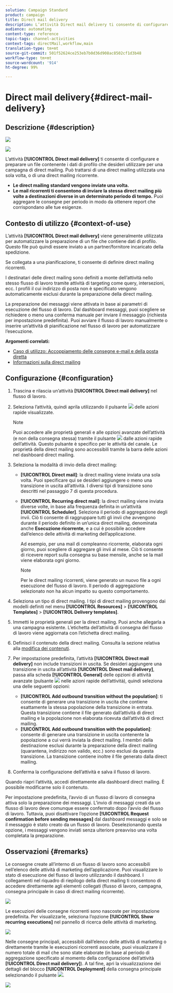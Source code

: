 ```yaml
---
solution: Campaign Standard
product: campaign
title: Direct mail delivery
description: L’attività Direct mail delivery ti consente di configurare l’invio di una direct mailing singola o ricorrente in un flusso di lavoro.
audience: automating
content-type: reference
topic-tags: channel-activities
context-tags: directMail,workflow,main
translation-type: tm+mt
source-git-commit: 501f52624ce253eb7b0d36d908ac8502cf1d3b48
workflow-type: tm+mt
source-wordcount: '914'
ht-degree: 99%

---
```



# Direct mail delivery{#direct-mail-delivery}

## Descrizione {#description}

![](assets/paper.png)

![](assets/recurrentpaper.png)

L’attività **[!UICONTROL Direct mail delivery]** ti consente di configurare e preparare un file contenente i dati di profilo che desideri utilizzare per una campagna di direct mailing. Può trattarsi di una direct mailing utilizzata una sola volta, o di una direct mailing ricorrente.

* **Le direct mailing standard vengono inviate una volta.**
* **Le mail ricorrenti ti consentono di inviare la stessa direct mailing più volte a destinazioni diverse in un determinato periodo di tempo.** Puoi aggregare le consegne per periodo in modo da ottenere report che corrispondano alle tue esigenze.

## Contesto di utilizzo {#context-of-use}

L’attività **[!UICONTROL Direct mail delivery]** viene generalmente utilizzata per automatizzare la preparazione di un file che contiene dati di profilo. Questo file può quindi essere inviato a un partner/fornitore incaricato della spedizione.

Se collegata a una pianificazione, ti consente di definire direct mailing ricorrenti.

I destinatari delle direct mailing sono definiti a monte dell’attività nello stesso flusso di lavoro tramite attività di targeting come query, intersezioni, ecc. I profili il cui indirizzo di posta non è specificato vengono automaticamente esclusi durante la preparazione della direct mailing.

La preparazione dei messaggi viene attivata in base ai parametri di esecuzione del flusso di lavoro. Dal dashboard messaggi, puoi scegliere se richiedere o meno una conferma manuale per inviare il messaggio (richiesta per impostazione predefinita). Puoi avviare il flusso di lavoro manualmente o inserire un’attività di pianificazione nel flusso di lavoro per automatizzare l’esecuzione.

**Argomenti correlati:**

* [Caso di utilizzo: Accoppiamento delle consegne e-mail e della posta diretta](../../automating/using/coupling-email-direct-mail.md)
* [Informazioni sulla direct mailing](../../channels/using/about-direct-mail.md)

## Configurazione {#configuration}

1. Trascina e rilascia un’attività **[!UICONTROL Direct mail delivery]** nel flusso di lavoro.
1. Seleziona l’attività, quindi aprila utilizzando il pulsante ![](assets/edit_darkgrey-24px.png) delle azioni rapide visualizzate.

   >[!NOTE]
   >
   >Puoi accedere alle proprietà generali e alle opzioni avanzate dell’attività (e non della consegna stessa) tramite il pulsante ![](assets/dlv_activity_params-24px.png) dalle azioni rapide dell’attività. Questo pulsante è specifico per le attività del canale. Le proprietà della direct mailing sono accessibili tramite la barra delle azioni nel dashboard direct mailing.

1. Seleziona la modalità di invio della direct mailing:

   * **[!UICONTROL Direct mail]**: la direct mailing viene inviata una sola volta. Puoi specificare qui se desideri aggiungere o meno una transizione in uscita all’attività. I diversi tipi di transizione sono descritti nel passaggio 7 di questa procedura.
   * **[!UICONTROL Recurring direct mail]**: la direct mailing viene inviata diverse volte, in base alla frequenza definita in un’attività **[!UICONTROL Scheduler]**. Seleziona il periodo di aggregazione degli invii. Ciò ti consente di raggruppare tutti gli invii che avvengono durante il periodo definito in un’unica direct mailing, denominata anche **Esecuzione ricorrente**, e a cui è possibile accedere dall’elenco delle attività di marketing dell’applicazione.

      Ad esempio, per una mail di compleanno ricorrente, elaborata ogni giorno, puoi scegliere di aggregare gli invii al mese. Ciò ti consente di ricevere report sulla consegna su base mensile, anche se la mail viene elaborata ogni giorno.

      >[!NOTE]
      >
      >Per le direct mailing ricorrenti, viene generato un nuovo file a ogni esecuzione del flusso di lavoro. Il periodo di aggregazione selezionato non ha alcun impatto su questo comportamento.

1. Seleziona un tipo di direct mailing. I tipi di direct mailing provengono dai modelli definiti nel menu **[!UICONTROL Resources]** > **[!UICONTROL Templates]** > **[!UICONTROL Delivery templates]**.
1. Immetti le proprietà generali per la direct mailing. Puoi anche allegarla a una campagna esistente. L’etichetta dell’attività di consegna del flusso di lavoro viene aggiornata con l’etichetta direct mailing.
1. Definisci il contenuto della direct mailing. Consulta la sezione relativa alla [modifica dei contenuti](../../designing/using/personalization.md).
1. Per impostazione predefinita, l’attività **[!UICONTROL Direct mail delivery]** non include transizioni in uscita. Se desideri aggiungere una transizione in uscita all’attività **[!UICONTROL Direct mail delivery]**, passa alla scheda **[!UICONTROL General]** delle opzioni di attività avanzate (pulsante ![](assets/dlv_activity_params-24px.png) nelle azioni rapide dell’attività), quindi seleziona una delle seguenti opzioni:

   * **[!UICONTROL Add outbound transition without the population]**: ti consente di generare una transizione in uscita che contiene esattamente la stessa popolazione della transizione in entrata. Questa transizione contiene il file generato dall’attività di direct mailing e la popolazione non elaborata ricevuta dall’attività di direct mailing.
   * **[!UICONTROL Add outbound transition with the population]**: consente di generare una transizione in uscita contenente la popolazione a cui verrà inviata la direct mailing. I membri della destinazione esclusi durante la preparazione della direct mailing (quarantena, indirizzo non valido, ecc.) sono esclusi da questa transizione. La transizione contiene inoltre il file generato dalla direct mailing.

1. Conferma la configurazione dell’attività e salva il flusso di lavoro.

Quando riapri l’attività, accedi direttamente alla dashboard direct mailing. È possibile modificarne solo il contenuto.

Per impostazione predefinita, l’avvio di un flusso di lavoro di consegna attiva solo la preparazione dei messaggi. L’invio di messaggi creati da un flusso di lavoro deve comunque essere confermato dopo l’avvio del flusso di lavoro. Tuttavia, puoi disattivare l’opzione **[!UICONTROL Request confirmation before sending messages]** dal dashboard messaggi e solo se il messaggio è stato creato da un flusso di lavoro. Deselezionando questa opzione, i messaggi vengono inviati senza ulteriore preavviso una volta completata la preparazione.

## Osservazioni {#remarks}

Le consegne create all’interno di un flusso di lavoro sono accessibili nell’elenco delle attività di marketing dell’applicazione. Puoi visualizzare lo stato di esecuzione del flusso di lavoro utilizzando il dashboard. I collegamenti nel riquadro di riepilogo della direct mailing ti consentono di accedere direttamente agli elementi collegati (flusso di lavoro, campagna, consegna principale in caso di direct mailing ricorrente).

![](assets/wkf_display_parent_elements_direct_mail.png)

Le esecuzioni delle consegne ricorrenti sono nascoste per impostazione predefinita. Per visualizzarle, seleziona l’opzione **[!UICONTROL Show recurring executions]** nel pannello di ricerca delle attività di marketing.

![](assets/wkf_display_recurrent_executions_direct_mail.png)

Nelle consegne principali, accessibili dall’elenco delle attività di marketing o direttamente tramite le esecuzioni ricorrenti associate, puoi visualizzare il numero totale di mail che sono state elaborate (in base al periodo di aggregazione specificato al momento della configurazione dell’attività **[!UICONTROL Direct mail delivery]**). A tal fine, apri la visualizzazione dei dettagli del blocco **[!UICONTROL Deployment]** della consegna principale selezionando il pulsante ![](assets/wkf_dlv_detail_button.png).

![](assets/wkf_display_recurrent_executions_3_direct_mail.png)
